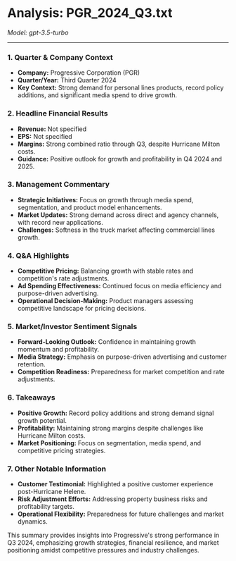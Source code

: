 # Analysis: PGR_2024_Q3.txt

*Model: gpt-3.5-turbo*

---

### 1. Quarter & Company Context
- **Company:** Progressive Corporation (PGR)
- **Quarter/Year:** Third Quarter 2024
- **Key Context:** Strong demand for personal lines products, record policy additions, and significant media spend to drive growth.

### 2. Headline Financial Results
- **Revenue:** Not specified
- **EPS:** Not specified
- **Margins:** Strong combined ratio through Q3, despite Hurricane Milton costs.
- **Guidance:** Positive outlook for growth and profitability in Q4 2024 and 2025.

### 3. Management Commentary
- **Strategic Initiatives:** Focus on growth through media spend, segmentation, and product model enhancements.
- **Market Updates:** Strong demand across direct and agency channels, with record new applications.
- **Challenges:** Softness in the truck market affecting commercial lines growth.

### 4. Q&A Highlights
- **Competitive Pricing:** Balancing growth with stable rates and competition's rate adjustments.
- **Ad Spending Effectiveness:** Continued focus on media efficiency and purpose-driven advertising.
- **Operational Decision-Making:** Product managers assessing competitive landscape for pricing decisions.

### 5. Market/Investor Sentiment Signals
- **Forward-Looking Outlook:** Confidence in maintaining growth momentum and profitability.
- **Media Strategy:** Emphasis on purpose-driven advertising and customer retention.
- **Competition Readiness:** Preparedness for market competition and rate adjustments.

### 6. Takeaways
- **Positive Growth:** Record policy additions and strong demand signal growth potential.
- **Profitability:** Maintaining strong margins despite challenges like Hurricane Milton costs.
- **Market Positioning:** Focus on segmentation, media spend, and competitive pricing strategies.

### 7. Other Notable Information
- **Customer Testimonial:** Highlighted a positive customer experience post-Hurricane Helene.
- **Risk Adjustment Efforts:** Addressing property business risks and profitability targets.
- **Operational Flexibility:** Preparedness for future challenges and market dynamics.

This summary provides insights into Progressive's strong performance in Q3 2024, emphasizing growth strategies, financial resilience, and market positioning amidst competitive pressures and industry challenges.
